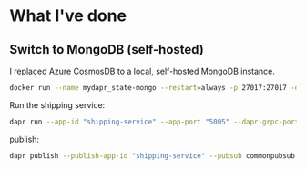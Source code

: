 # What I've done

## Switch to MongoDB (self-hosted)

I replaced Azure CosmosDB to a local, self-hosted MongoDB instance.

```sh
docker run --name mydapr_state-mongo --restart=always -p 27017:27017 -d mongo
```

Run the shipping service:

```sh
dapr run --app-id "shipping-service" --app-port "5005" --dapr-grpc-port "50050" --dapr-http-port "5050" --components-path "./components-self-hosted" -- dotnet run --project ./sample.microservice.shipping/sample.microservice.shipping.csproj --urls="http://+:5005"
```

publish:

```sh
dapr publish --publish-app-id "shipping-service" --pubsub commonpubsub -t OnOrder_Prepared -d '"{\"OrderId\": \"08ec11cc-7591-4702-bb4d-7e86787b64fe\"}"'
```

